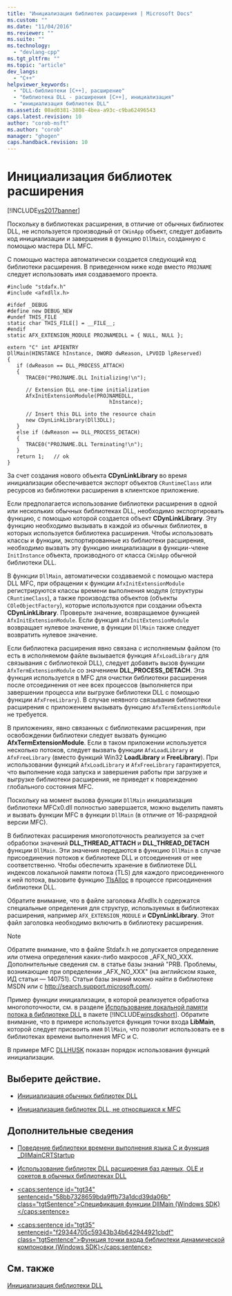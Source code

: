 ```yaml
---
title: "Инициализация библиотек расширения | Microsoft Docs"
ms.custom: ""
ms.date: "11/04/2016"
ms.reviewer: ""
ms.suite: ""
ms.technology: 
  - "devlang-cpp"
ms.tgt_pltfrm: ""
ms.topic: "article"
dev_langs: 
  - "C++"
helpviewer_keywords: 
  - "DLL-библиотеки [C++], расширение"
  - "библиотека DLL - расширения [C++], инициализация"
  - "инициализация библиотек DLL"
ms.assetid: 08ad0381-3808-4bea-a93c-c9ba62496543
caps.latest.revision: 10
author: "corob-msft"
ms.author: "corob"
manager: "ghogen"
caps.handback.revision: 10
---
```

# Инициализация библиотек расширения
[!INCLUDE[vs2017banner](../assembler/inline/includes/vs2017banner.md)]

Поскольку в библиотеках расширения, в отличие от обычных библиотек DLL, не используется производный от `CWinApp` объект, следует добавить код инициализации и завершения в функцию `DllMain`, созданную с помощью мастера DLL MFC.  
  
 C помощью мастера автоматически создается следующий код библиотеки расширения.  В приведенном ниже коде вместо `PROJNAME` следует использовать имя создаваемого проекта.  
  
```  
#include "stdafx.h"  
#include <afxdllx.h>  
  
#ifdef _DEBUG  
#define new DEBUG_NEW  
#undef THIS_FILE  
static char THIS_FILE[] = __FILE__;  
#endif  
static AFX_EXTENSION_MODULE PROJNAMEDLL = { NULL, NULL };  
  
extern "C" int APIENTRY  
DllMain(HINSTANCE hInstance, DWORD dwReason, LPVOID lpReserved)  
{  
   if (dwReason == DLL_PROCESS_ATTACH)  
   {  
      TRACE0("PROJNAME.DLL Initializing!\n");  
  
      // Extension DLL one-time initialization  
      AfxInitExtensionModule(PROJNAMEDLL,   
                                 hInstance);  
  
      // Insert this DLL into the resource chain  
      new CDynLinkLibrary(Dll3DLL);  
   }  
   else if (dwReason == DLL_PROCESS_DETACH)  
   {  
      TRACE0("PROJNAME.DLL Terminating!\n");  
   }  
   return 1;   // ok  
}  
```  
  
 За счет создания нового объекта **CDynLinkLibrary** во время инициализации обеспечивается экспорт объектов `CRuntimeClass` или ресурсов из библиотеки расширения в клиентское приложение.  
  
 Если предполагается использование библиотеки расширения в одной или нескольких обычных библиотеках DLL, необходимо экспортировать функцию, с помощью которой создается объект **CDynLinkLibrary**.  Эту функцию необходимо вызывать в каждой из обычных библиотек, в которых используется библиотека расширения.  Чтобы использовать классы и функции, экспортированные из библиотеки расширения, необходимо вызвать эту функцию инициализации в функции\-члене `InitInstance` объекта, производного от класса `CWinApp` обычной библиотеки DLL.  
  
 В функции `DllMain`, автоматически создаваемой с помощью мастера DLL MFC, при обращении к функции `AfxInitExtensionModule` регистрируются классы времени выполнения модуля \(структуры `CRuntimeClass`\), а также производства объектов \(объекты `COleObjectFactory`\), которые используются при создании объекта **CDynLinkLibrary**.  Проверьте значение, возвращаемое функцией `AfxInitExtensionModule`. Если функция `AfxInitExtensionModule` возвращает нулевое значение, в функции `DllMain` также следует возвратить нулевое значение.  
  
 Если библиотека расширения явно связана с исполняемым файлом \(то есть в исполняемом файле вызывается функция `AfxLoadLibrary` для связывания с библиотекой DLL\), следует добавить вызов функции `AfxTermExtensionModule` со значением **DLL\_PROCESS\_DETACH**.  Эта функция используется в MFC для очистки библиотеки расширения после отсоединения от нее всех процессов \(выполняется при завершении процесса или выгрузке библиотеки DLL с помощью функции `AfxFreeLibrary`\).  В случае неявного связывания библиотеки расширения с приложением вызывать функцию `AfxTermExtensionModule` не требуется.  
  
 В приложениях, явно связанных с библиотеками расширения, при освобождении библиотеки следует вызвать функцию **AfxTermExtensionModule**.  Если в таком приложении используется несколько потоков, следует вызвать функции `AfxLoadLibrary` и `AfxFreeLibrary` \(вместо функций Win32 **LoadLibrary** и **FreeLibrary**\).  При использовании функций `AfxLoadLibrary` и `AfxFreeLibrary` гарантируется, что выполнение кода запуска и завершения работы при загрузке и выгрузке библиотеки расширения, не приведет к повреждению глобального состояния MFC.  
  
 Поскольку на момент вызова функции `DllMain` инициализация библиотеки MFCx0.dll полностью завершается, можно выделить память и вызвать функции MFC в функции `DllMain` \(в отличие от 16\-разрядной версии MFC\).  
  
 В библиотеках расширения многопоточность реализуется за счет обработки значений **DLL\_THREAD\_ATTACH** и **DLL\_THREAD\_DETACH** функции `DllMain`.  Эти значения передаются в функцию `DllMain` в случае присоединения потоков к библиотеке DLL и отсоединения от нее соответственно.  Чтобы обеспечить хранение в библиотеке DLL индексов локальной памяти потока \(TLS\) для каждого присоединенного к ней потока, вызовите функцию [TlsAlloc](http://msdn.microsoft.com/library/windows/desktop/ms686801) в процессе присоединения библиотеки DLL.  
  
 Обратите внимание, что в файле заголовка Afxdllx.h содержатся специальные определения для структур, используемых в библиотеках расширения, например `AFX_EXTENSION_MODULE` и **CDynLinkLibrary**.  Этот файл заголовка необходимо включить в библиотеку расширения.  
  
> [!NOTE]
>  Обратите внимание, что в файле Stdafx.h не допускается определение или отмена определения каких\-либо макросов \_AFX\_NO\_XXX.  Дополнительные сведения см. в статье базы знаний "PRB. Проблемы, возникающие при определении \_AFX\_NO\_XXX" \(на английском языке, ИД статьи — 140751\).  Статьи базы знаний можно найти в библиотеке MSDN или с [http:\/\/search.support.microsoft.com\/](http://search.support.microsoft.com/).  
  
 Пример функции инициализации, в которой реализуется обработка многопоточности, см. в разделе [Использование локальной памяти потока в библиотеке DLL](http://msdn.microsoft.com/library/windows/desktop/ms686997) в пакете [!INCLUDE[winsdkshort](../atl/reference/includes/winsdkshort_md.md)].  Обратите внимание, что в примере используется функция точки входа **LibMain**, которой следует присвоить имя `DllMain`, что позволит использовать ее в библиотеках времени выполнения MFC и C.  
  
 В примере MFC [DLLHUSK](http://msdn.microsoft.com/ru-ru/dfcaa6ff-b8e2-4efd-8100-ee3650071f90) показан порядок использования функций инициализации.  
  
## Выберите действие.  
  
-   [Инициализация обычных библиотек DLL](../Topic/Initializing%20Regular%20DLLs.md)  
  
-   [Инициализация библиотек DLL, не относящихся к MFC](../Topic/Initializing%20Non-MFC%20DLLs.md)  
  
## Дополнительные сведения  
  
-   [Поведение библиотеки времени выполнения языка C и функция \_DllMainCRTStartup](../build/run-time-library-behavior.md)  
  
-   [Использование библиотек DLL расширения баз данных, OLE и сокетов в обычных библиотеках DLL](../build/using-database-ole-and-sockets-extension-dlls-in-regular-dlls.md)  
  
-   [\<caps:sentence id\="tgt34" sentenceid\="58bb7328659bda9ffb73a1dcd39da06b" class\="tgtSentence"\>Спецификация функции DllMain \(Windows SDK\)\<\/caps:sentence\>](http://msdn.microsoft.com/library/windows/desktop/ms682583)  
  
-   [\<caps:sentence id\="tgt35" sentenceid\="f29344705c59343b34b642944921cbdf" class\="tgtSentence"\>Функция точки входа библиотеки динамической компоновки \(Windows SDK\)\<\/caps:sentence\>](http://msdn.microsoft.com/library/windows/desktop/ms682596)  
  
## См. также  
 [Инициализация библиотеки DLL](../build/initializing-a-dll.md)